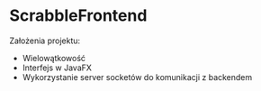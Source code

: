# ScrabbleFrontend
Założenia projektu:
- Wielowątkowość
- Interfejs w JavaFX
- Wykorzystanie server socketów do komunikacji z backendem
